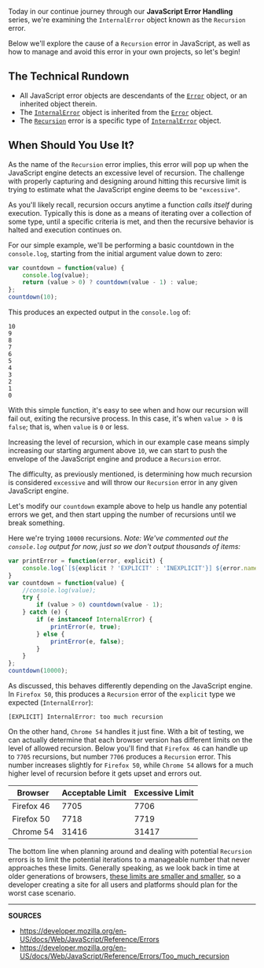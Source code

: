Today in our continue journey through our __JavaScript Error Handling__ series, we're examining the `InternalError` object known as the `Recursion` error.  

Below we'll explore the cause of a `Recursion` error in JavaScript, as well as how to manage and avoid this error in your own projects, so let's begin!

## The Technical Rundown

- All JavaScript error objects are descendants of the [`Error`] object, or an inherited object therein.
- The [`InternalError`] object is inherited from the [`Error`] object.
- The [`Recursion`] error is a specific type of [`InternalError`] object.

## When Should You Use It?

As the name of the `Recursion` error implies, this error will pop up when the JavaScript engine detects an excessive level of recursion.  The challenge with properly capturing and designing around hitting this recursive limit is trying to estimate what the JavaScript engine deems to be `"excessive"`.

As you'll likely recall, recursion occurs anytime a function _calls itself_ during execution.  Typically this is done as a means of iterating over a collection of some type, until a specific criteria is met, and then the recursive behavior is halted and execution continues on.

For our simple example, we'll be performing a basic countdown in the `console.log`, starting from the initial argument value down to zero:

```js
var countdown = function(value) {
    console.log(value);
    return (value > 0) ? countdown(value - 1) : value;
};
countdown(10);
```

This produces an expected output in the `console.log` of:

```
10
9
8
7
6
5
4
3
2
1
0
```

With this simple function, it's easy to see when and how our recursion will fail out, exiting the recursive process.  In this case, it's when `value > 0` is `false`; that is, when `value` is `0` or less.

Increasing the level of recursion, which in our example case means simply increasing our starting argument above `10`, we can start to push the envelope of the JavaScript engine and produce a `Recursion` error.

The difficulty, as previously mentioned, is determining how much recursion is considered `excessive` and will throw our `Recursion` error in any given JavaScript engine.

Let's modify our `countdown` example above to help us handle any potential errors we get, and then start upping the number of recursions until we break something.

Here we're trying `10000` recursions.  _Note: We've commented out the `console.log` output for now, just so we don't output thousands of items:_

```js
var printError = function(error, explicit) {
    console.log(`[${explicit ? 'EXPLICIT' : 'INEXPLICIT'}] ${error.name}: ${error.message}`);
}
var countdown = function(value) {
    //console.log(value);
    try {
        if (value > 0) countdown(value - 1);
    } catch (e) {
        if (e instanceof InternalError) {
            printError(e, true);      
        } else {
            printError(e, false);      
        }
    }
};
countdown(10000);
```

As discussed, this behaves differently depending on the JavaScript engine.  In `Firefox 50`, this produces a `Recursion` error of the `explicit` type we expected (`InternalError`):

```
[EXPLICIT] InternalError: too much recursion
```

On the other hand, `Chrome 54` handles it just fine.  With a bit of testing, we can actually determine that each browser version has different limits on the level of allowed recursion.  Below you'll find that `Firefox 46` can handle up to `7705` recursions, but number `7706` produces a `Recursion` error.  This number increases slightly for `Firefox 50`, while `Chrome 54` allows for a much higher level of recursion before it gets upset and errors out.

| Browser | Acceptable Limit | Excessive Limit |
| --- | --- | --- |
| Firefox 46 | 7705 | 7706 |
| Firefox 50 | 7718 | 7719 |
| Chrome 54 | 31416 | 31417 |

The bottom line when planning around and dealing with potential `Recursion` errors is to limit the potential iterations to a manageable number that never approaches these limits.  Generally speaking, as we look back in time at older generations of browsers, [these limits are smaller and smaller](https://www.nczonline.net/blog/2009/05/19/javascript-stack-overflow-error/), so a developer creating a site for all users and platforms should plan for the worst case scenario.

[`Error`]: https://airbrake.io/blog/javascript-error-handling/javascript-error-hierarchy
[`InternalError`]: https://developer.mozilla.org/en-US/docs/Web/JavaScript/Reference/Global_Objects/InternalError
[`Recursion`]: https://developer.mozilla.org/en-US/docs/Web/JavaScript/Reference/Errors/Too_much_recursion

---

__SOURCES__

- https://developer.mozilla.org/en-US/docs/Web/JavaScript/Reference/Errors
- https://developer.mozilla.org/en-US/docs/Web/JavaScript/Reference/Errors/Too_much_recursion
